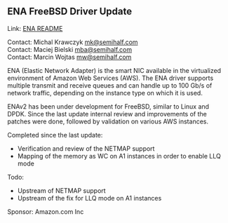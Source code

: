 ## ENA FreeBSD Driver Update ##

Link: [ENA README](https://github.com/amzn/amzn-drivers/blob/master/kernel/fbsd/ena/README)

Contact: Michal Krawczyk <mk@semihalf.com>  
Contact: Maciej Bielski <mba@semihalf.com>  
Contact: Marcin Wojtas <mw@semihalf.com>  

ENA (Elastic Network Adapter) is the smart NIC available in the
virtualized environment of Amazon Web Services (AWS).  The ENA
driver supports multiple transmit and receive queues and can handle
up to 100 Gb/s of network traffic, depending on the instance type
on which it is used.

ENAv2 has been under development for FreeBSD, similar to Linux
and DPDK.  Since the last update internal review and improvements
of the patches were done, followed by validation on various AWS
instances.

Completed since the last update:
  * Verification and review of the NETMAP support
  * Mapping of the memory as WC on A1 instances in order to enable LLQ mode

Todo:
  * Upstream of NETMAP support
  * Upstream of the fix for LLQ mode on A1 instances

Sponsor: Amazon.com Inc
